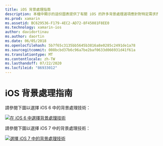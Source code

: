 ```yaml
---
title: iOS 背景處理指南
description: 本檔中顯示的這份圖表提供了有關 iOS 的許多背景處理選項應針對特定需求而選擇的指導方針。
ms.prod: xamarin
ms.assetid: BC629536-F179-4EC2-AD72-8F45081F8EE0
ms.technology: xamarin-ios
author: davidortinau
ms.author: daortin
ms.date: 06/05/2018
ms.openlocfilehash: 5b7f65c3135bb5645b3816a8e0285c2491de1a78
ms.sourcegitcommit: 008bcbd37b6c96a7be2baf0633d066931d41f61a
ms.translationtype: MT
ms.contentlocale: zh-TW
ms.lasthandoff: 07/22/2020
ms.locfileid: "86933012"
---
```

# <a name="ios-backgrounding-guidance"></a>iOS 背景處理指南

請參閱下圖以選擇 iOS 6 中的背景處理技術：

 [![在 iOS 6 中選擇背景處理技術](ios-backgrounding-guidance-images/image10.png)](ios-backgrounding-guidance-images/image10.png#lightbox)

請參閱下圖以選擇 iOS 7 中的背景處理技術：

 [![選擇 iOS 7 中的背景處理技術](ios-backgrounding-guidance-images/image10b.png)](ios-backgrounding-guidance-images/image10b.png#lightbox)
